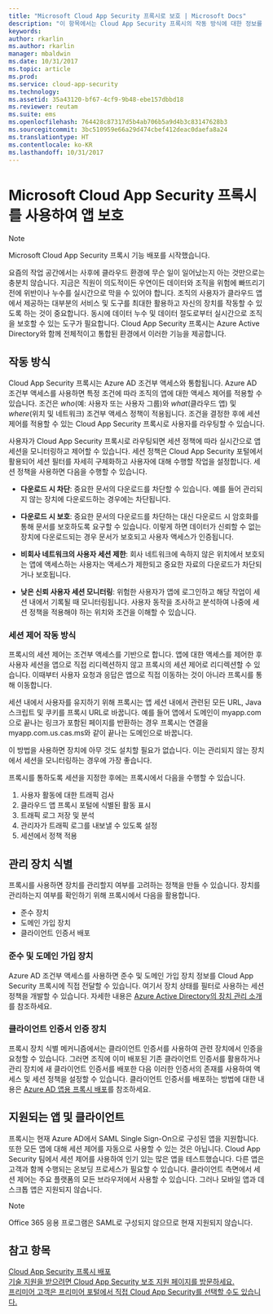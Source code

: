 ```yaml
---
title: "Microsoft Cloud App Security 프록시로 보호 | Microsoft Docs"
description: "이 항목에서는 Cloud App Security 프록시의 작동 방식에 대한 정보를 제공합니다."
keywords: 
author: rkarlin
ms.author: rkarlin
manager: mbaldwin
ms.date: 10/31/2017
ms.topic: article
ms.prod: 
ms.service: cloud-app-security
ms.technology: 
ms.assetid: 35a43120-bf67-4cf9-9b48-ebe157dbbd18
ms.reviewer: reutam
ms.suite: ems
ms.openlocfilehash: 764428c87317d5b4ab706b5a9d4b3c83147628b3
ms.sourcegitcommit: 3bc510959e66a29d474cbef412deac0daefa8a24
ms.translationtype: HT
ms.contentlocale: ko-KR
ms.lasthandoff: 10/31/2017
---
```

# <a name="protect-apps-with-microsoft-cloud-app-security-proxy"></a>Microsoft Cloud App Security 프록시를 사용하여 앱 보호

> [!NOTE]
> Microsoft Cloud App Security 프록시 기능 배포를 시작했습니다.

요즘의 작업 공간에서는 사후에 클라우드 환경에 무슨 일이 일어났는지 아는 것만으로는 충분치 않습니다. 지금은 직원이 의도적이든 우연이든 데이터와 조직을 위험에 빠뜨리기 전에 위반이나 누수를 실시간으로 막을 수 있어야 합니다. 조직의 사용자가 클라우드 앱에서 제공하는 대부분의 서비스 및 도구를 최대한 활용하고 자신의 장치를 작동할 수 있도록 하는 것이 중요합니다. 동시에 데이터 누수 및 데이터 절도로부터 실시간으로 조직을 보호할 수 있는 도구가 필요합니다. Cloud App Security 프록시는 Azure Active Directory와 함께 전체적이고 통합된 환경에서 이러한 기능을 제공합니다.

## <a name="how-it-works"></a>작동 방식

Cloud App Security 프록시는 Azure AD 조건부 액세스와 통합됩니다. Azure AD 조건부 액세스를 사용하면 특정 조건에 따라 조직의 앱에 대한 액세스 제어를 적용할 수 있습니다. 조건은 *who*(예: 사용자 또는 사용자 그룹)와 *what*(클라우드 앱) 및 *where*(위치 및 네트워크) 조건부 액세스 정책이 적용됩니다. 조건을 결정한 후에 세션 제어를 적용할 수 있는 Cloud App Security 프록시로 사용자를 라우팅할 수 있습니다.

사용자가 Cloud App Security 프록시로 라우팅되면 세션 정책에 따라 실시간으로 앱 세션을 모니터링하고 제어할 수 있습니다. 세션 정책은 Cloud App Security 포털에서 활용되어 세션 필터를 자세히 구체화하고 사용자에 대해 수행할 작업을 설정합니다. 세션 정책을 사용하면 다음을 수행할 수 있습니다.

-   **다운로드 시 차단**: 중요한 문서의 다운로드를 차단할 수 있습니다. 예를 들어 관리되지 않는 장치에 다운로드하는 경우에는 차단됩니다.

-   **다운로드 시 보호**: 중요한 문서의 다운로드를 차단하는 대신 다운로드 시 암호화를 통해 문서를 보호하도록 요구할 수 있습니다. 이렇게 하면 데이터가 신뢰할 수 없는 장치에 다운로드되는 경우 문서가 보호되고 사용자 액세스가 인증됩니다. 

-   **비회사 네트워크의 사용자 세션 제한**: 회사 네트워크에 속하지 않은 위치에서 보호되는 앱에 액세스하는 사용자는 액세스가 제한되고 중요한 자료의 다운로드가 차단되거나 보호됩니다.

-   **낮은 신뢰 사용자 세션 모니터링**: 위험한 사용자가 앱에 로그인하고 해당 작업이 세션 내에서 기록될 때 모니터링됩니다. 사용자 동작을 조사하고 분석하여 나중에 세션 정책을 적용해야 하는 위치와 조건을 이해할 수 있습니다. 

### <a name="how-session-control-works"></a>세션 제어 작동 방식

프록시의 세션 제어는 조건부 액세스를 기반으로 합니다. 앱에 대한 액세스를 제어한 후 사용자 세션을 앱으로 직접 리디렉션하지 않고 프록시의 세션 제어로 리디렉션할 수 있습니다. 이때부터 사용자 요청과 응답은 앱으로 직접 이동하는 것이 아니라 프록시를 통해 이동합니다.

세션 내에서 사용자를 유지하기 위해 프록시는 앱 세션 내에서 관련된 모든 URL, Java 스크립트 및 쿠키를 프록시 URL로 바꿉니다. 예를 들어 앱에서 도메인이 myapp.com으로 끝나는 링크가 포함된 페이지를 반환하는 경우 프록시는 연결을 myapp.com.us.cas.ms와 같이 끝나는 도메인으로 바꿉니다. 

이 방법을 사용하면 장치에 아무 것도 설치할 필요가 없습니다. 이는 관리되지 않는 장치에서 세션을 모니터링하는 경우에 가장 좋습니다. 

프록시를 통하도록 세션을 지정한 후에는 프록시에서 다음을 수행할 수 있습니다.
1. 사용자 활동에 대한 트래픽 검사
3. 클라우드 앱 프록시 포털에 식별된 활동 표시
2. 트래픽 로그 저장 및 분석
3. 관리자가 트래픽 로그를 내보낼 수 있도록 설정
4. 세션에서 정책 적용

## <a name="managed-device-identification"></a>관리 장치 식별

프록시를 사용하면 장치를 관리할지 여부를 고려하는 정책을 만들 수 있습니다. 장치를 관리하는지 여부를 확인하기 위해 프록시에서 다음을 활용합니다.

-   준수 장치 
-   도메인 가입 장치 
-   클라이언트 인증서 배포
 
 
### <a name="compliant-and-domain-joined-devices"></a>준수 및 도메인 가입 장치
Azure AD 조건부 액세스를 사용하면 준수 및 도메인 가입 장치 정보를 Cloud App Security 프록시에 직접 전달할 수 있습니다. 여기서 장치 상태를 필터로 사용하는 세션 정책을 개발할 수 있습니다.
자세한 내용은 [Azure Active Directory의 장치 관리 소개](https://docs.microsoft.com/azure/active-directory/device-management-introduction)를 참조하세요. 

### <a name="client-certificate-authenticated-devices"></a>클라이언트 인증서 인증 장치

프록시 장치 식별 메커니즘에서는 클라이언트 인증서를 사용하여 관련 장치에서 인증을 요청할 수 있습니다. 그러면 조직에 이미 배포된 기존 클라이언트 인증서를 활용하거나 관리 장치에 새 클라이언트 인증서를 배포한 다음 이러한 인증서의 존재를 사용하여 액세스 및 세션 정책을 설정할 수 있습니다. 클라이언트 인증서를 배포하는 방법에 대한 내용은 [Azure AD 앱용 프록시 배포](proxy-deployment-aad.md)를 참조하세요.
 
## <a name="supported-apps-and-clients"></a>지원되는 앱 및 클라이언트

프록시는 현재 Azure AD에서 SAML Single Sign-On으로 구성된 앱을 지원합니다. 또한 모든 앱에 대해 세션 제어를 자동으로 사용할 수 있는 것은 아닙니다. Cloud App Security 팀에서 세션 제어를 사용하여 인기 있는 많은 앱을 테스트했습니다. 다른 앱은 고객과 함께 수행되는 온보딩 프로세스가 필요할 수 있습니다.
클라이언트 측면에서 세션 제어는 주요 플랫폼의 모든 브라우저에서 사용할 수 있습니다. 그러나 모바일 앱과 데스크톱 앱은 지원되지 않습니다. 

> [!NOTE]
> Office 365 응용 프로그램은 SAML로 구성되지 않으므로 현재 지원되지 않습니다.

## <a name="see-also"></a>참고 항목  
[Cloud App Security 프록시 배포](proxy-deployment-aad.md)   
[기술 지원을 받으려면 Cloud App Security 보조 지원 페이지를 방문하세요.](http://support.microsoft.com/oas/default.aspx?prid=16031)   
[프리미어 고객은 프리미어 포털에서 직접 Cloud App Security를 선택할 수도 있습니다.](https://premier.microsoft.com/)  
  


